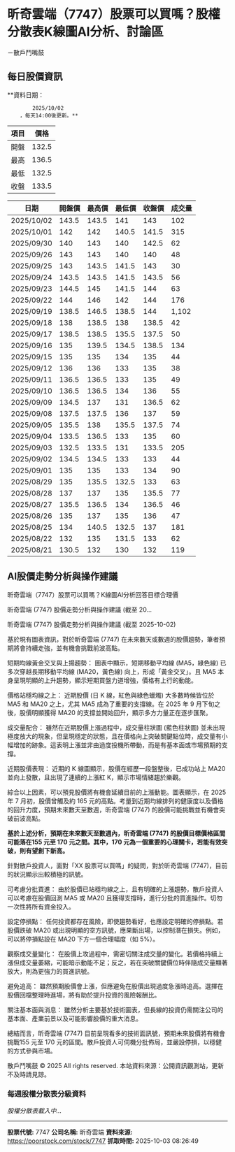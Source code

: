 # 昕奇雲端（7747）股票可以買嗎？股權分散表K線圖AI分析、討論區
－散戶鬥嘴鼓

## 每日股價資訊

**資料日期：
        
            2025/10/02
        ，每天14:00後更新。**

| 項目 | 價格 |
|------|------|
| 開盤 | 132.5 |
| 最高 | 136.5 |
| 最低 | 132.5 |
| 收盤 | 133.5 |

| 日期 | 開盤價 | 最高價 | 最低價 | 收盤價 | 成交量 |
|------|--------|--------|--------|--------|--------|
| 2025/10/02 | 143.5 | 143.5 | 141 | 143 | 102 |
| 2025/10/01 | 142 | 142 | 140.5 | 141.5 | 315 |
| 2025/09/30 | 140 | 143 | 140 | 142.5 | 62 |
| 2025/09/26 | 143 | 143 | 140 | 140 | 48 |
| 2025/09/25 | 143 | 143.5 | 141.5 | 143 | 30 |
| 2025/09/24 | 143.5 | 143.5 | 141.5 | 143.5 | 56 |
| 2025/09/23 | 144.5 | 145 | 141.5 | 144 | 63 |
| 2025/09/22 | 144 | 146 | 142 | 144 | 176 |
| 2025/09/19 | 138.5 | 146.5 | 138.5 | 144 | 1,102 |
| 2025/09/18 | 138 | 138.5 | 138 | 138.5 | 42 |
| 2025/09/17 | 138.5 | 138.5 | 135.5 | 137.5 | 50 |
| 2025/09/16 | 135 | 139.5 | 134.5 | 138.5 | 134 |
| 2025/09/15 | 135 | 135 | 134 | 135 | 44 |
| 2025/09/12 | 136 | 136 | 133 | 135 | 38 |
| 2025/09/11 | 136.5 | 136.5 | 133 | 135 | 49 |
| 2025/09/10 | 136.5 | 136.5 | 134 | 136 | 55 |
| 2025/09/09 | 134.5 | 137 | 131 | 136.5 | 62 |
| 2025/09/08 | 137.5 | 137.5 | 136 | 137 | 59 |
| 2025/09/05 | 135.5 | 138 | 135.5 | 137.5 | 74 |
| 2025/09/04 | 133.5 | 136.5 | 133 | 135 | 60 |
| 2025/09/03 | 132.5 | 133.5 | 131 | 133.5 | 205 |
| 2025/09/02 | 134.5 | 134.5 | 133 | 133 | 44 |
| 2025/09/01 | 135 | 135 | 133 | 134 | 90 |
| 2025/08/29 | 135 | 135.5 | 132.5 | 133 | 63 |
| 2025/08/28 | 137 | 137 | 135 | 135.5 | 77 |
| 2025/08/27 | 135.5 | 136.5 | 134 | 136.5 | 46 |
| 2025/08/26 | 135 | 137 | 135 | 136 | 47 |
| 2025/08/25 | 134 | 140.5 | 132.5 | 137 | 181 |
| 2025/08/22 | 132 | 135 | 131.5 | 133 | 62 |
| 2025/08/21 | 130.5 | 132 | 130 | 132 | 119 |

## AI股價走勢分析與操作建議

昕奇雲端（7747）股票可以買嗎？K線圖AI分析回答目標合理價

昕奇雲端 (7747) 股價走勢分析與操作建議 (截至 20…

昕奇雲端 (7747) 股價走勢分析與操作建議 (截至 2025-10-02)

基於現有圖表資訊，對於昕奇雲端 (7747) 在未來數天或數週的股價趨勢，筆者預期將會持續走強，並有機會挑戰前波高點。

短期均線黃金交叉與上揚趨勢： 圖表中顯示，短期移動平均線 (MA5，綠色線) 已多次穿越長期移動平均線 (MA20，黃色線) 向上，形成「黃金交叉」。且 MA5 本身呈現明顯的上升趨勢，顯示短期買盤力道增強，價格有上行的動能。

價格站穩均線之上： 近期股價 (日 K 線，紅色與綠色蠟燭) 大多數時候皆位於 MA5 和 MA20 之上，尤其 MA5 成為了重要的支撐線。在 2025 年 9 月下旬之後，股價明顯獲得 MA20 的支撐並開始回升，顯示多方力量正在逐步匯聚。

成交量配合： 雖然在近期股價上漲過程中，成交量柱狀圖 (藍色柱狀圖) 並未出現極度放大的現象，但呈現穩定的狀態，且在價格向上突破關鍵點位時，成交量有小幅增加的跡象。這表明上漲並非由過度投機所帶動，而是有基本面或市場預期的支撐。

近期股價表現： 近期的 K 線圖顯示，股價在經歷一段盤整後，已成功站上 MA20 並向上發散，且出現了連續的上漲紅 K，顯示市場情緒趨於樂觀。

綜合以上因素，可以預見股價將有機會延續目前的上漲動能。圖表顯示，在 2025 年 7 月初，股價曾觸及約 165 元的高點。考量到近期均線排列的健康度以及價格的回升力度，預期未來數天至數週，昕奇雲端 (7747) 的股價可能挑戰並有機會突破前波高點。

**基於上述分析，預期在未來數天至數週內，昕奇雲端 (7747) 的股價目標價格區間可能落在155 元至 170 元之間。其中，170 元為一個重要的心理關卡，若能有效突破，則有望創下新高。**

針對散戶投資人，面對「XX 股票可以買嗎」的疑問，對於昕奇雲端 (7747)，目前的狀況顯示出較積極的訊號。

可考慮分批買進： 由於股價已站穩均線之上，且有明確的上漲趨勢，散戶投資人可以考慮在股價回測 MA5 或 MA20 且獲得支撐時，進行分批的買進操作。切勿一次性將所有資金投入。

設定停損點： 任何投資都存在風險，即使趨勢看好，也應設定明確的停損點。若股價跌破 MA20 或出現明顯的空方訊號，應果斷出場，以控制潛在損失。例如，可以將停損點設在 MA20 下方一個合理幅度（如 5%）。

觀察成交量變化： 在股價上攻過程中，需密切關注成交量的變化。若價格持續上漲但成交量萎縮，可能暗示動能不足；反之，若在突破關鍵價位時伴隨成交量顯著放大，則為更強力的買進訊號。

避免追高： 雖然預期股價會上漲，但應避免在股價出現過度急漲時追高。選擇在股價回檔整理時進場，將有助於提升投資的風險報酬比。

關注基本面與消息： 雖然分析主要基於技術圖表，但長線的投資仍需關注公司的基本面、產業前景以及可能影響股價的重大消息。

總結而言，昕奇雲端 (7747) 目前呈現看多的技術面訊號，預期未來股價將有機會挑戰155 元至 170 元的區間。散戶投資人可伺機分批佈局，並嚴設停損，以穩健的方式參與市場。

散戶鬥嘴鼓 © 2025 All rights reserved. 本站資料來源：公開資訊觀測站，更新不及時請見諒。

### 每週股權分散表分級資料

*股權分散表載入中...*

---

**股票代號:** 7747
**公司名稱:** 昕奇雲端
**資料來源:** https://poorstock.com/stock/7747
**抓取時間:** 2025-10-03 08:26:49